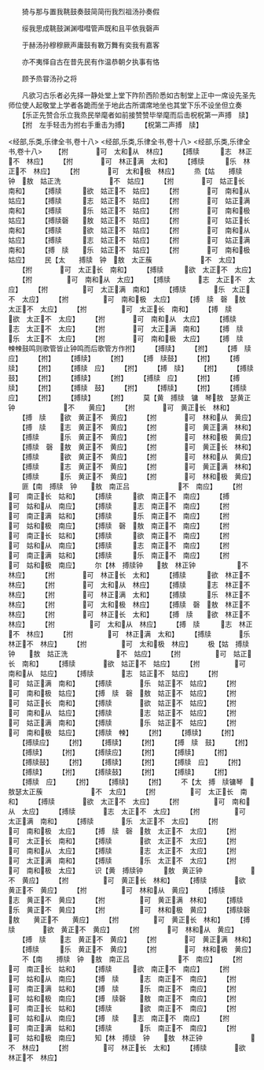 <!-- { "loadSidebar": true } -->
　　猗与那与置我鞉鼓奏鼓简简衎我烈祖汤孙奏假

　　绥我思成鞉鼓渊渊嘒嘒管声既和且平依我磬声

　　于赫汤孙穆穆厥声庸鼓有斁万舞有奕我有嘉客

　　亦不夷怿自古在昔先民有作温恭朝夕执事有恪

　　顾予烝甞汤孙之将

　　凡欲习古乐者必先择一静处堂上堂下阼阶西阶悉如古制堂上正中一席设先圣先师位使人起敬堂上学者各跪而坐于地此古所谓席地坐也其堂下乐不设坐但立奏
　　【乐正先赞合乐立我烝民举麾者如前接赞赞毕举麾而后击柷柷第一声搏　牍】
　　【拊　左手轻击为拊右手重击为搏】
　　【柷第二声搏　牍】








<经部,乐类,乐律全书,卷十八>
<经部,乐类,乐律全书,卷十八>
<经部,乐类,乐律全书,卷十八>
　　【拊　　　　可　太和从　林应】
　　【搏牍　　　志　林正不　林应】
　　【拊　　　　可　林正满　太和】
　　【搏牍　　　乐　林正不　林应】
　　【拊　　　　可　太和极　林应】
　　烝【姑　　搏牍　钟　敖　姑正洗　　　　　　　不　姑应】
　　【拊　　　　可　姑正长　南和】
　　【搏牍　　　欲　姑正不　姑应】
　　【拊　　　　可　南和从　姑应】
　　【搏牍　　　志　姑正不　姑应】
　　【拊　　　　可　姑正满　南和】
　　【搏牍　　　乐　姑正不　姑应】
　　【拊　　　　可　南和极　姑应】
　　【搏牍磬　　敖　姑正不　姑应】
　　【拊　　　　可　姑正长　南和】
　　【搏牍　　　欲　姑正不　姑应】
　　【拊　　　　可　南和从　姑应】
　　【搏牍　　　志　姑正不　姑应】
　　【拊　　　　可　姑正满　南和】
　　【搏　牍　　乐　姑正不　姑应】
　　【拊　　　　可　南和极　姑应】
　　民【太　　搏牍　钟　敖　太正蔟　　　　　　　不　太应】
　　【拊　　　　可　太正长　南和】
　　【搏牍　　　欲　太正不　太应】
　　【拊　　　　　可　南和从　太应】
　　【搏牍　　　　志　太正不　太应】
　　【拊　　　　　可　太正满　南和】
　　【搏牍　　　　乐　太正不　太应】
　　【拊　　　　　可　南和极　太应】
　　【搏　牍　磬　敖　太正不　太应】
　　【拊　　　　　可　太正长　南和】
　　【搏　牍　　　欲　太正不　太应】
　　【拊　　　　可　南和从　太应】
　　【搏牍　　　志　太正不　太应】
　　【拊　　　　可　太正满　南和】
　　【搏　牍　　乐　太正不　太应】
　　【拊　　　　可　南和极　太应】
　　【搏　牍　朄朄鼓鸣则歌管皆止钟鸣而后歌管方作拊】
　　【搏牍】
　　【拊】
　　【搏　牍应】
　　【拊】
　　【搏牍】
　　【拊】
　　【搏　牍鼓】
　　【拊】
　　【搏　牍】
　　【拊】
　　【搏牍　应】
　　【拊】
　　【搏　牍】
　　【拊】
　　【搏牍　鼓】
　　【拊】
　　【搏牍】
　　【拊】
　　【搏牍　应】
　　【拊】
　　【搏　牍】
　　【拊】
　　【搏牍　鼓】
　　【拊】
　　【搏牍】
　　【拊】
　　【搏牍　应】
　　【拊】
　　【搏牍】
　　【拊】
　　莫【黄　搏牍　镛　琴敖　瑟黄正钟　　　　　　　不　　黄应】
　　【拊　　　　可　黄正长　林和】
　　【搏　牍　　欲　黄正不　黄应】
　　【拊　　　　可　林和从　黄应】
　　【搏　牍　　志　黄正不　黄应】
　　【拊　　　　可　黄正满　林和】
　　【搏牍　　　乐　黄正不　黄应】
　　【拊　　　　可　林和极　黄应】
　　【搏牍　磬　敖　黄正不　黄应】
　　【拊　　　　可　黄正长　林和】
　　【搏牍　　　欲　黄正不　黄应】
　　【拊　　　　可　林和从　黄应】
　　【搏牍　　　志　黄正不　黄应】
　　【拊　　　　可　黄正满　林和】
　　【搏牍　　　乐　黄正不　黄应】
　　【拊　　　　可　林和极　黄应】
　　匪【南　搏牍　钟　　敖　南正吕　　　　　　　不　南应】
　　【拊　　　　可　南正长　姑和】
　　【搏牍　　　欲　南正不　南应】
　　【搏　　　　可　姑和从　南应】
　　【搏牍　　　志　南正不　南应】
　　【拊　　　　可　南正满　姑和】
　　【搏牍　　　乐　南正不　南应】
　　【拊　　　　可　姑和极　南应】
　　【搏牍　磬　敖　南正不　南应】
　　【拊　　　　可　南正长　姑和】
　　【搏牍　　　欲　南正不　南应】
　　【拊　　　　可　姑和从　南应】
　　【搏牍　　　志　南正不　南应】
　　【拊　　　　可　南正满　姑和】
　　【搏牍　　　乐　南正不　南应】
　　【拊　　　　可　姑和极　南应】
　　尔【林　搏牍钟　　敖　林正钟　　　　　　不　林应】
　　【拊　　　　可　林正长　太和】
　　【搏牍　　　欲　林正不　林应】
　　【拊　　　　可　太和从　林应】
　　【搏牍　　　志　林正不　林应】
　　【拊　　　　可　林正满　太和】
　　【搏牍　　　乐　林正不　林应】
　　【拊　　　　可　太和极　林应】
　　【搏牍　磬　敖　林正不　林应】
　　【拊　　　　可　林正长　太和】
　　【搏　牍　　欲　林正不　林应】
　　【拊　　　　　可　太和从　林应】
　　【搏　牍　　　志　林正不　林应】
　　【拊　　　　　可　林正满　太和】
　　【搏牍　　　　乐　林正不　林应】
　　【拊　　　　　可　太和极　林应】
　　极【姑　搏牍　钟　　敖　姑正洗　　　　　　　不　姑应】
　　【拊　　　　　可　姑正长　南和】
　　【搏牍　　　　欲　姑正不　姑应】
　　【拊　　　　　可　南和从　姑应】
　　【搏牍　　　　志　姑正不　姑应】
　　【拊　　　　　可　姑正满　南和】
　　【搏牍　　　　乐　姑正不　姑应】
　　【拊　　　　　可　南和极　姑应】
　　【搏　牍　磬　敖　姑正不　姑应】
　　【拊　　　　　可　姑正长　南和】
　　【搏牍　　　　欲　姑正不　姑应】
　　【拊　　　　　可　南和从　姑应】
　　【搏牍　　　　志　姑正不　姑应】
　　【拊　　　　　可　姑正满　南和】
　　【搏牍　　　　乐　姑正不　姑应】
　　【拊　　　　　可　南和极　姑应】
　　【搏牍　朄】
　　【拊】
　　【搏牍】
　　【拊】
　　【搏牍应】
　　【拊】
　　【搏牍】
　　【拊】
　　【搏　牍　鼓】
　　【拊】
　　【搏牍】
　　【拊】
　　【搏牍应】
　　【拊】
　　【搏牍】
　　【拊】
　　【搏牍鼓】
　　【拊】
　　【搏牍】
　　【拊】
　　【搏牍　应】
　　【拊】
　　【搏牍】
　　【拊】
　　【搏牍鼓】
　　【拊】
　　【搏牍】
　　【拊】
　　【搏牍　应】
　　【拊】
　　【搏牍】
　　【拊】
　　不【太　搏　牍镛琴　敖瑟太正蔟　　　　　　　不　太应】
　　【拊　　　　　可　太正长　南和】
　　【搏牍　　　　欲　太正不　太应】
　　【拊　　　　　可　南和从　太应】
　　【搏牍　　　　志　太正不　太应】
　　【拊　　　　　可　太正满　南和】
　　【搏牍　　　　乐　太正不　太应】
　　【拊　　　　　可　南和极　太应】
　　【搏　牍　磬　敖　太正不　太应】
　　【拊　　　　　可　太正长　南和】
　　【搏牍　　　　欲　太正不　太应】
　　【拊　　　　　可　南和从　太应】
　　【搏牍　　　　志　太正不　太应】
　　【拊　　　　　可　太正满　南和】
　　【搏牍　　　　乐　太正不　太应】
　　【拊　　　　　可　南和极　太应】
　　识【黄　搏牍钟　　　敖　黄正钟　　　　　　　不　黄应】
　　【拊　　　　　可　黄正长　林和】
　　【搏牍　　　　欲　黄正不　黄应】
　　【拊　　　　　可　林和从　黄应】
　　【搏牍　　　　志　黄正不　黄应】
　　【拊　　　　　可　黄正满　林和】
　　【搏牍　　　　乐　黄正不　黄应】
　　【拊　　　　　可　林和极　黄应】
　　【搏牍磬　　　敖　　黄正不　　黄应】
　　【拊　　　　　可　黄正长　林和】
　　【搏牍　　　　欲　黄正不　黄应】
　　【拊　　　　可　林和从　黄应】
　　【搏　牍　　志　黄正不　黄应】
　　【拊　　　　可　黄正满　林和】
　　【搏牍　　　乐　黄正不　黄应】
　　【拊　　　　可　林和极　黄应】
　　不【南　　搏牍　钟　敖　南正吕　　　　　　　不　南应】
　　【拊　　　　可　南正长　姑和】
　　【搏牍　　　欲　南正不　南应】
　　【拊　　　　　可　姑和从　南应】
　　【搏　牍　　　志　南正不　南应】
　　【拊　　　　　可　南正满　姑和】
　　【搏　牍　　　乐　南正不　南应】
　　【拊　　　　　可　姑和极　南应】
　　【搏　牍磬　　敖　南正不　南应】
　　【拊　　　　　可　南正长　姑和】
　　【搏牍　　　　欲　南正不　南应】
　　【拊　　　　　可　姑和从　南应】
　　【搏　牍　　志　南正不　南应】
　　【拊　　　　　可　南正满　姑和】
　　【搏牍　　　　乐　南正不　南应】
　　【拊　　　　　可　姑和极　南应】
　　知【林　搏牍　钟　　敖　林正钟　　　　　　　不　林应】
　　【拊　　　　　可　林正长　太和】
　　【搏牍　　　　欲　林正不　林应】
